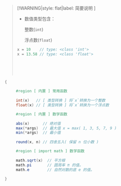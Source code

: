 <br/>

>[!WARNING|style: flat|label: 简要说明 ]
>
>- 数值类型包含：
>
>   整数(`int`)
>
>   浮点数(`float`)
>
> 
>
>```csharp
>x = 10    // type: <class 'int'>
>x = 13.58 // type: <class 'float'>
>
>    
>    ```
>
>
>
><br/>

```csharp
{
    
     #region [ 内置 ] 常用函数
         
     int(x)   // [ 类型转换 ] 将`x`转换为一个整数
     float(x) // [ 类型转换 ] 将`x`转换为一个浮点数

     #region [ 内置 ] 数学函数
         
     abs(x)      // 绝对值
     max(*args)  // 最大值 x = max( 1, 3, 5, 7, 9 )
     min(*args)  // 最小值
     
     round(x, n) // 四舍五入( 保留 n 位小数 )

     #region [ import math ] 数学函数
         
     math.sqrt(x)  // 平方根
     math.pi       // 圆周率 π 的值。
     math.e        // 自然对数的底 e 的值。
        
}


```


